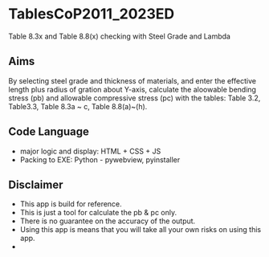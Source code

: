 # TablesCoP2011_2023ED
Table 8.3x and Table 8.8(x) checking with Steel Grade and Lambda

## Aims
By selecting steel grade and thickness of materials, and enter the effective length plus radius of gration about Y-axis, calculate the aloowable bending stress (pb) and allowable compressive stress (pc) with the tables: Table 3.2, Table3.3, Table 8.3a ~ c, Table 8.8(a)~(h).

## Code Language
- major logic and display: HTML + CSS + JS
- Packing to EXE: Python - pywebview, pyinstaller

## Disclaimer
- This app is build for reference.
- This is just a tool for calculate the pb & pc only.
- There is no guarantee on the accuracy of the output.
- Using this app is means that you will take all your own risks on using this app.
- 
